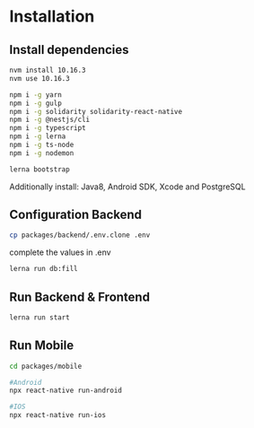 # Installation

## Install dependencies
```bash
nvm install 10.16.3
nvm use 10.16.3

npm i -g yarn
npm i -g gulp
npm i -g solidarity solidarity-react-native
npm i -g @nestjs/cli
npm i -g typescript
npm i -g lerna
npm i -g ts-node
npm i -g nodemon

lerna bootstrap
```

Additionally install: Java8, Android SDK, Xcode and PostgreSQL  
 
## Configuration Backend

```bash
cp packages/backend/.env.clone .env
```
complete the values ​​in .env


```bash
lerna run db:fill
```

## Run Backend & Frontend

```bash
lerna run start
```

## Run Mobile

```bash
cd packages/mobile

#Android
npx react-native run-android

#IOS
npx react-native run-ios
```